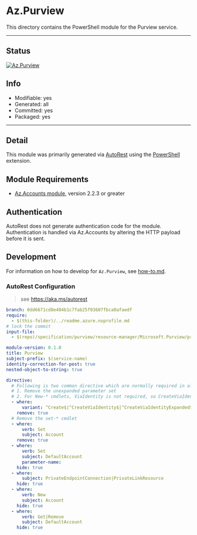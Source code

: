 <!-- region Generated -->
# Az.Purview
This directory contains the PowerShell module for the Purview service.

---
## Status
[![Az.Purview](https://img.shields.io/powershellgallery/v/Az.Purview.svg?style=flat-square&label=Az.Purview "Az.Purview")](https://www.powershellgallery.com/packages/Az.Purview/)

## Info
- Modifiable: yes
- Generated: all
- Committed: yes
- Packaged: yes

---
## Detail
This module was primarily generated via [AutoRest](https://github.com/Azure/autorest) using the [PowerShell](https://github.com/Azure/autorest.powershell) extension.

## Module Requirements
- [Az.Accounts module](https://www.powershellgallery.com/packages/Az.Accounts/), version 2.2.3 or greater

## Authentication
AutoRest does not generate authentication code for the module. Authentication is handled via Az.Accounts by altering the HTTP payload before it is sent.

## Development
For information on how to develop for `Az.Purview`, see [how-to.md](how-to.md).
<!-- endregion -->

### AutoRest Configuration
> see https://aka.ms/autorest

``` yaml
branch: 0dd6671cd8e404b1c7fab25f93607fbca0afaedf
require:
  - $(this-folder)/../readme.azure.noprofile.md
# lock the commit
input-file:
  - $(repo)/specification/purview/resource-manager/Microsoft.Purview/preview/2020-12-01-preview/purview.json

module-version: 0.1.0
title: Purview
subject-prefix: $(service-name)
identity-correction-for-post: true 
nested-object-to-string: true

directive:
  # Following is two common directive which are normally required in all the RPs
  # 1. Remove the unexpanded parameter set
  # 2. For New-* cmdlets, ViaIdentity is not required, so CreateViaIdentityExpanded is removed as well
  - where:
      variant: ^Create$|^CreateViaIdentity$|^CreateViaIdentityExpanded$|^Update$|^UpdateViaIdentity$|^Check$|^CheckViaIdentity$|^CheckViaIdentityExpanded$|^Set$
    remove: true
  # Remove the set-* cmdlet
  - where:
      verb: Set
      subject: Account
    remove: true
  - where:
      verb: Set
      subject: DefaultAccount
      parameter-name: 
    hide: true
  - where:
      subject: PrivateEndpointConnection|PrivateLinkResource
    hide: true
  - where:
      verb: New
      subject: Account
    hide: true
  - where:
      verb: Get|Remove
      subject: DefaultAccount
    hide: true
```
